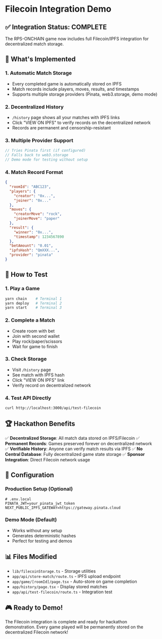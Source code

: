# Filecoin Integration Demo

## ✅ Integration Status: COMPLETE

The RPS-ONCHAIN game now includes full Filecoin/IPFS integration for decentralized match storage.

## 🎯 What's Implemented

### 1. Automatic Match Storage
- Every completed game is automatically stored on IPFS
- Match records include players, moves, results, and timestamps
- Supports multiple storage providers (Pinata, web3.storage, demo mode)

### 2. Decentralized History
- `/history` page shows all your matches with IPFS links
- Click "VIEW ON IPFS" to verify records on the decentralized network
- Records are permanent and censorship-resistant

### 3. Multiple Provider Support
```typescript
// Tries Pinata first (if configured)
// Falls back to web3.storage
// Demo mode for testing without setup
```

### 4. Match Record Format
```json
{
  "roomId": "ABC123",
  "players": {
    "creator": "0x...",
    "joiner": "0x..."
  },
  "moves": {
    "creatorMove": "rock",
    "joinerMove": "paper"
  },
  "result": {
    "winner": "0x...",
    "timestamp": 1234567890
  },
  "betAmount": "0.01",
  "ipfsHash": "QmXXX...",
  "provider": "pinata"
}
```

## 🚀 How to Test

### 1. Play a Game
```bash
yarn chain    # Terminal 1
yarn deploy   # Terminal 2  
yarn start    # Terminal 3
```

### 2. Complete a Match
- Create room with bet
- Join with second wallet
- Play rock/paper/scissors
- Wait for game to finish

### 3. Check Storage
- Visit `/history` page
- See match with IPFS hash
- Click "VIEW ON IPFS" link
- Verify record on decentralized network

### 4. Test API Directly
```bash
curl http://localhost:3000/api/test-filecoin
```

## 🏆 Hackathon Benefits

✅ **Decentralized Storage**: All match data stored on IPFS/Filecoin
✅ **Permanent Records**: Games preserved forever on decentralized network  
✅ **Verifiable History**: Anyone can verify match results via IPFS
✅ **No Central Database**: Fully decentralized game state storage
✅ **Sponsor Integration**: Direct Filecoin network usage

## 🔧 Configuration

### Production Setup (Optional)
```env
# .env.local
PINATA_JWT=your_pinata_jwt_token
NEXT_PUBLIC_IPFS_GATEWAY=https://gateway.pinata.cloud
```

### Demo Mode (Default)
- Works without any setup
- Generates deterministic hashes
- Perfect for testing and demos

## 📊 Files Modified

- `lib/filecoinStorage.ts` - Storage utilities
- `app/api/store-match/route.ts` - IPFS upload endpoint
- `app/game/[roomId]/page.tsx` - Auto-store on game completion
- `app/history/page.tsx` - Display stored matches
- `app/api/test-filecoin/route.ts` - Integration test

## 🎮 Ready to Demo!

The Filecoin integration is complete and ready for hackathon demonstration. Every game played will be permanently stored on the decentralized Filecoin network!